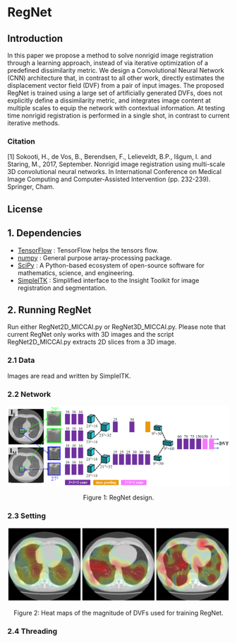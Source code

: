 RegNet
==========


## Introduction
In this paper we propose a method to solve nonrigid image registration through a learning approach, instead of via iterative optimization of a predefined dissimilarity metric. We design a Convolutional Neural Network (CNN) architecture that, in contrast to all other work, directly estimates the displacement vector field (DVF) from a pair of input images. The proposed RegNet is trained using a large set of artificially generated DVFs, does not explicitly define a dissimilarity metric, and integrates image content at multiple scales to equip the network with contextual information. At testing time nonrigid registration is performed in a single shot, in contrast to current iterative methods.

### Citation

[1] Sokooti, H., de Vos, B., Berendsen, F., Lelieveldt, B.P., Išgum, I. and Staring, M., 2017, September. Nonrigid image registration using multi-scale 3D convolutional neural networks. In International Conference on Medical Image Computing and Computer-Assisted Intervention (pp. 232-239). Springer, Cham.

## License

	
## 1. Dependencies
- [TensorFlow](https://www.tensorflow.org/) : TensorFlow helps the tensors flow.
- [numpy](http://www.numpy.org/) : General purpose array-processing package.
- [SciPy](https://www.scipy.org/) : A Python-based ecosystem of open-source software for mathematics, science, and engineering.
- [SimpleITK](http://www.simpleitk.org/) : Simplified interface to the Insight Toolkit for image registration and segmentation.
	






## 2. Running RegNet
Run either RegNet2D_MICCAI.py or RegNet3D_MICCAI.py. Please note that current RegNet only works with 3D images and the script RegNet2D_MICCAI.py extracts 2D slices from a 3D image.

### 2.1 Data
Images are read and written by SimpleITK. 

### 2.2 Network
![alt text](Documentation/RegNet.PNG "RegNet design")
<p align="center">Figure 1: RegNet design.</p>

### 2.3 Setting

![alt text](Documentation/syntheticDVF.PNG "syntheticDVF")
<p align="center">Figure 2: Heat maps of the magnitude of DVFs used for training RegNet.</p>

### 2.4 Threading






